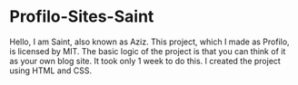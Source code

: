 # Profilo-Sites-Saint
Hello, I am Saint, also known as Aziz. This project, which I made as Profilo, is licensed by MIT. The basic logic of the project is that you can think of it as your own blog site. It took only 1 week to do this. I created the project using HTML and CSS.
